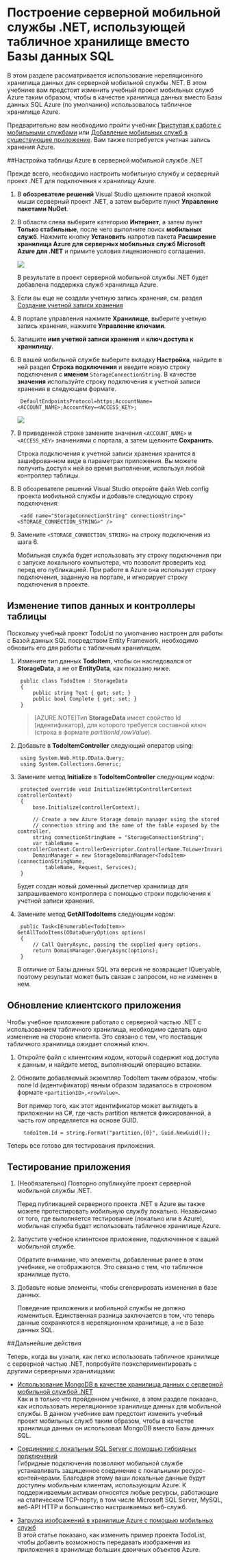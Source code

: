 <properties 
	pageTitle="Построение службы, использующей табличное хранилище вместо Базы данных SQL | Мобильные службы Azure" 
	description="Узнайте, как настроить таблицу Azure в серверной мобильной службе .NET." 
	services="mobile-services" 
	documentationCenter="" 
	authors="ggailey777" 
	manager="dwrede" 
	editor=""/>

<tags 
	ms.service="mobile-services" 
	ms.workload="mobile" 
	ms.tgt_pltfrm="na" 
	ms.devlang="multiple" 
	ms.topic="article" 
	ms.date="06/09/2015" 
	ms.author="glenga"/>

# Построение серверной мобильной службы .NET, использующей табличное хранилище вместо Базы данных SQL

В этом разделе рассматривается использование нереляционного хранилища данных для серверной мобильной службы .NET. В этом учебнике вам предстоит изменить учебный проект мобильных служб Azure таким образом, чтобы в качестве хранилища данных вместо Базы данных SQL Azure (по умолчанию) использовалось табличное хранилище Azure.

Предварительно вам необходимо пройти учебник [Приступая к работе с мобильными службами] или [Добавление мобильных служб в существующее приложение]. Вам также потребуется учетная запись хранения Azure.

##Настройка таблицы Azure в серверной мобильной службе .NET

Прежде всего, необходимо настроить мобильную службу и серверный проект .NET для подключения к хранилищу Azure.

1. В **обозревателе решений** Visual Studio щелкните правой кнопкой мыши серверный проект .NET, а затем выберите пункт **Управление пакетами NuGet**.

2. В области слева выберите категорию **Интернет**, а затем пункт **Только стабильные**, после чего выполните поиск **мобильных служб**. Нажмите кнопку **Установить** напротив пакета **Расширение хранилища Azure для серверных мобильных служб Microsoft Azure для .NET** и примите условия лицензионного соглашения.

  	![](./media/mobile-services-dotnet-backend-store-data-table-storage/mobile-add-storage-nuget-package-dotnet.png)

  	В результате в проект серверной мобильной службы .NET будет добавлена поддержка служб хранилища Azure.

3. Если вы еще не создали учетную запись хранения, см. раздел [Создание учетной записи хранения](../storage-create-storage-account.md)

4. В портале управления нажмите **Хранилище**, выберите учетную запись хранения, нажмите **Управление ключами**.

5. Запишите **имя учетной записи хранения** и **ключ доступа к хранилищу**.
 
6. В вашей мобильной службе выберите вкладку **Настройка**, найдите в ней раздел **Строка подключения** и введите новую строку подключения с **именем** `StorageConnectionString`. В качестве **значения** используйте строку подключения к учетной записи хранения в следующем формате.

		DefaultEndpointsProtocol=https;AccountName=<ACCOUNT_NAME>;AccountKey=<ACCESS_KEY>;

	![](./media/mobile-services-dotnet-backend-store-data-table-storage/mobile-blob-storage-app-settings.png)

7. В приведенной строке замените значения `<ACCOUNT_NAME>` и `<ACCESS_KEY>` значениями с портала, а затем щелкните **Сохранить**.

	Строка подключения к учетной записи хранения хранится в зашифрованном виде в параметрах приложения. Вы можете получить доступ к ней во время выполнения, используя любой контроллер таблицы.

8. В обозревателе решений Visual Studio откройте файл Web.config проекта мобильной службы и добавьте следующую строку подключения:

		<add name="StorageConnectionString" connectionString="<STORAGE_CONNECTION_STRING>" />

9. Замените `<STORAGE_CONNECTION_STRING>` на строку подключения из шага 6.

	Мобильная служба будет использовать эту строку подключения при с запуске локального компьютера, что позволит проверить код перед его публикацией. При работе в Azure она использует строку подключения, заданную на портале, и игнорирует строку подключения в проекте.

## <a name="modify-service"></a>Изменение типов данных и контроллеры таблицы

Поскольку учебный проект TodoList по умолчанию настроен для работы с Базой данных SQL посредством Entity Framework, необходимо обновить его для работы с табличным хранилищем.

1. Измените тип данных **TodoItem**, чтобы он наследовался от **StorageData**, а не от **EntityData**, как показано ниже.

	    public class TodoItem : StorageData
	    {
	        public string Text { get; set; }
	        public bool Complete { get; set; }
	    }

	>[AZURE.NOTE]Тип **StorageData** имеет свойство Id (идентификатор), для которого требуется составной ключ (строка в формате *partitionId*,*rowValue*).

2. Добавьте в **TodoItemController** следующий оператор using:

		using System.Web.Http.OData.Query;
		using System.Collections.Generic;

3. Замените метод **Initialize** в **TodoItemController** следующим кодом:

        protected override void Initialize(HttpControllerContext controllerContext)
        {
            base.Initialize(controllerContext);

            // Create a new Azure Storage domain manager using the stored 
            // connection string and the name of the table exposed by the controller.
            string connectionStringName = "StorageConnectionString";
            var tableName = controllerContext.ControllerDescriptor.ControllerName.ToLowerInvariant();
            DomainManager = new StorageDomainManager<TodoItem>(connectionStringName, 
                tableName, Request, Services);          
        }

	Будет создан новый доменный диспетчер хранилища для запрашиваемого контроллера с помощью строки подключения к учетной записи хранения.

3. Замените метод **GetAllTodoItems** следующим кодом:

		public Task<IEnumerable<TodoItem>> GetAllTodoItems(ODataQueryOptions options)
        {
            // Call QueryAsync, passing the supplied query options.
            return DomainManager.QueryAsync(options);
        } 

	В отличие от Базы данных SQL эта версия не возвращает IQueryable<TEntity>, поэтому результат может быть связан с запросом, но не изменен в нем.

## Обновление клиентского приложения

Чтобы учебное приложение работало с серверной частью .NET с использованием табличного хранилища, необходимо сделать одно изменение на стороне клиента. Это связано с тем, что поставщик табличного хранилища ожидает сложный ключ.

1. Откройте файл с клиентским кодом, который содержит код доступа к данным, и найдите метод, выполняющий операцию вставки.

2. Обновите добавляемый экземпляр TodoItem таким образом, чтобы поле Id (идентификатор) явным образом задавалось в строковом формате `<partitionID>,<rowValue>`.

	Вот пример того, как этот идентификатор может выглядеть в приложении на C#, где часть partition является фиксированной, а часть row определяется на основе GUID.

		 todoItem.Id = string.Format("partition,{0}", Guid.NewGuid());

Теперь все готово для тестирования приложения.

## <a name="test-application"></a>Тестирование приложения

1. (Необязательно) Повторно опубликуйте проект серверной мобильной службы .NET. 
	
	Перед публикацией серверного проекта .NET в Azure вы также можете протестировать мобильную службу локально. Независимо от того, где выполняется тестирование (локально или в Azure), мобильная служба будет использовать табличное хранилище Azure.

4. Запустите учебное клиентское приложение, подключенное к вашей мобильной службе.

	Обратите внимание, что элементы, добавленные ранее в этом учебнике, не отображаются. Это связано с тем, что табличное хранилище пусто.

5. Добавьте новые элементы, чтобы сгенерировать изменения в базе данных.
 
	Поведение приложения и мобильной службы не должно измениться. Единственная разница заключается в том, что теперь данные сохраняются в нереляционном хранилище, а не в Базе данных SQL.

##Дальнейшие действия

Теперь, когда вы узнали, как легко использовать табличное хранилище с серверной частью .NET, попробуйте поэкспериментировать с другими серверными хранилищами:

+ [Использование MongoDB в качестве хранилища данных с серверной мобильной службой .NET](mobile-services-dotnet-backend-use-non-relational-data-store.md)</br>Как и в только что пройденном учебнике, в этом разделе показано, как использовать нереляционное хранилище данных для мобильной службы. В данном учебнике вам предстоит изменить учебный проект мобильных служб таким образом, чтобы в качестве хранилища данных он использовал MongoDB вместо Базы данных SQL.
 
+ [Соединение с локальным SQL Server с помощью гибридных подключений](mobile-services-dotnet-backend-hybrid-connections-get-started.md)</br>Гибридные подключения позволяют мобильной службе устанавливать защищенное соединение с локальными ресурс-контейнерами. Благодаря этому ваши локальные данные будут доступны мобильным клиентам, использующим Azure. К поддерживаемым активам относятся любые ресурсы, работающие на статическом TCP-порту, в том числе Microsoft SQL Server, MySQL, веб-API HTTP и большинство настраиваемых веб-служб.

+ [Загрузка изображений в хранилище Azure с помощью мобильных служб](mobile-services-dotnet-backend-windows-store-dotnet-upload-data-blob-storage.md)</br>В этой статье показано, как изменить пример проекта TodoList, чтобы добавить возможность передавать изображения из приложения в хранилище больших двоичных объектов Azure.

<!-- Anchors. -->
[Create a non-relational store]: #create-store
[Modify data and controllers]: #modify-service
[Test the application]: #test-application


<!-- Images. -->


<!-- URLs. -->
[Приступая к работе с мобильными службами]: mobile-services-dotnet-backend-windows-store-dotnet-get-started.md
[Добавление мобильных служб в существующее приложение]: ../mobile-services-dotnet-backend-windows-store-dotnet-get-started-data.md
[Azure Management Portal]: https://manage.windowsazure.com/
[What is the Table Service]: ../storage-dotnet-how-to-use-tables.md#what-is
[MongoLab Add-on Page]: /gallery/store/mongolab/mongolab
 

<!---HONumber=August15_HO6-->